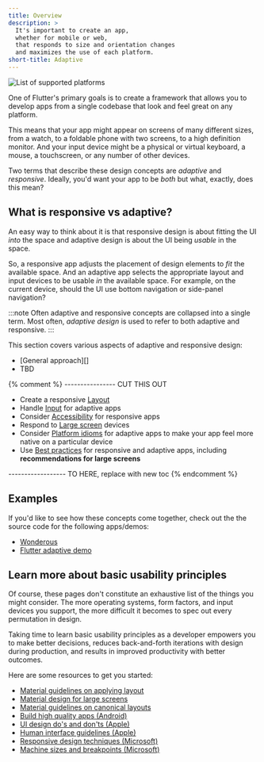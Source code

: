 ```yaml
---
title: Overview
description: >
  It's important to create an app,
  whether for mobile or web,
  that responds to size and orientation changes
  and maximizes the use of each platform.
short-title: Adaptive
---
```


![List of supported platforms](/assets/images/docs/ui/adaptive-responsive/platforms.png)

One of Flutter's primary goals is to create a framework
that allows you to develop apps from a single codebase
that look and feel great on any platform.

This means that your app might appear on screens of
many different sizes, from a watch, to a foldable
phone with two screens, to a high definition monitor.
And your input device might be a physical or
virtual keyboard, a mouse, a touchscreen, or
any number of other devices.

Two terms that describe these design concepts
are _adaptive_ and _responsive_. Ideally,
you'd want your app to be _both_ but what,
exactly, does this mean?

## What is responsive vs adaptive?

An easy way to think about it is that responsive design
is about fitting the UI _into_ the space and
adaptive design is about the UI being _usable_ in
the space.

So, a responsive app adjusts the placement of design
elements to _fit_ the available space. And an
adaptive app selects the appropriate layout and
input devices to be usable _in_ the available space.
For example, on the current device,
should the UI use bottom navigation or
side-panel navigation?

:::note
Often adaptive and responsive concepts are
collapsed into a single term. Most often,
_adaptive design_ is used to refer to both
adaptive and responsive.
:::

This section covers various aspects of adaptive and
responsive design:

* [General approach][]
* TBD

{% comment %}
---------------- CUT THIS OUT

* Create a responsive [Layout][]
* Handle [Input][] for adaptive apps
* Consider [Accessibility][] for responsive apps
* Respond to [Large screen][] devices
* Consider [Platform idioms][] for adaptive apps
  to make your app feel more native on a particular device
* Use [Best practices][] for responsive and adaptive apps,
  including **recommendations for large screens**

[Accessibility]: /ui/adaptive-responsive/accessibility
[Best practices]: /ui/adaptive-responsive/best-practices
[Input]: /ui/adaptive-responsive/input
[Large screen]: /ui/adaptive-responsive/large-screens
[Layout]: /ui/adaptive-responsive/layout
[Platform idioms]: /ui/adaptive-responsive/idioms

------------------ TO HERE, replace with new toc
{% endcomment %}

## Examples

If you'd like to see how these concepts come together,
check out the the source code for the following
apps/demos:

* [Wonderous][]
* [Flutter adaptive demo][]

[Flutter adaptive demo]: {{site.github}}/gskinnerTeam/flutter-adaptive-demo
[Wonderous]: {{site.github}}/gskinnerTeam/flutter-wonderous-app

## Learn more about basic usability principles

Of course, these pages don't constitute an
exhaustive list of the things you might consider.
The more operating systems, form factors,
and input devices you support, the more difficult
it becomes to spec out every permutation in design.

Taking time to learn basic usability principles as a
developer empowers you to make better decisions,
reduces back-and-forth iterations with
design during production, and results in
improved productivity with better outcomes.

Here are some resources to get you started:

* [Material guidelines on applying layout][]
* [Material design for large screens][]
* [Material guidelines on canonical layouts][]
* [Build high quality apps (Android)][]
* [UI design do's and don'ts (Apple)][]
* [Human interface guidelines (Apple)][]
* [Responsive design techniques (Microsoft)][]
* [Machine sizes and breakpoints (Microsoft)][]

[Build high quality apps (Android)]: {{site.android-dev}}/quality
[Material guidelines on applying layout]: {{site.material}}/foundations/layout/applying-layout/window-size-classes
[Material guidelines on canonical layouts]: {{site.material}}/foundations/layout/canonical-layouts/overview
[Human interface guidelines (Apple)]: {{site.apple-dev}}/design/human-interface-guidelines/
[Material design for large screens]: {{site.material2}}/blog/material-design-for-large-screens
[Machine sizes and breakpoints (Microsoft)]: https://docs.microsoft.com/en-us/windows/uwp/design/layout/screen-sizes-and-breakpoints-for-responsive-desig
[Responsive design techniques (Microsoft)]: https://docs.microsoft.com/en-us/windows/uwp/design/layout/responsive-design
[UI design do's and don'ts (Apple)]: {{site.apple-dev}}/design/tips/
